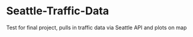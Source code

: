 # Seattle-Traffic-Data
Test for final project, pulls in traffic data via Seattle API and plots on map
